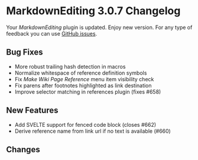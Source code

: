 # MarkdownEditing 3.0.7 Changelog

Your _MarkdownEditing_ plugin is updated. Enjoy new version. For any type of
feedback you can use [GitHub issues][issues].

## Bug Fixes

* More robust trailing hash detection in macros
* Normalize whitespace of reference definition symbols
* Fix _Make Wiki Page Reference_ menu item visibility check
* Fix parens after footnotes highlighted as link destination
* Improve selector matching in references plugin (fixes #658)

## New Features

* Add SVELTE support for fenced code block (closes #662)
* Derive reference name from link url if no text is available (#660)

## Changes

[issues]: https://github.com/SublimeText-Markdown/MarkdownEditing/issues
